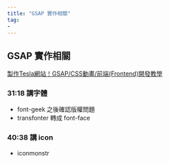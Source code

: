 ```yaml
---
title: "GSAP 實作相關"
tag: 
- 
---
```


##  GSAP 實作相關
[製作Tesla網站！GSAP/CSS動畫/前端(Frontend)開發教學](https://www.youtube.com/watch?v=dmwqgCjydhQ)

### 31:18 講字體
- font-geek 之後確認版權問題
- transfonter 轉成 font-face

### 40:38 講 icon
- iconmonstr